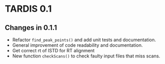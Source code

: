 # TARDIS 0.1

## Changes in 0.1.1

- Refactor `find_peak_points()` and add unit tests and documentation.
- General improvement of code readability and documentation.
- Get correct rt of ISTD for RT alignment
- New function `checkScans()` to check faulty input files that miss scans. 
